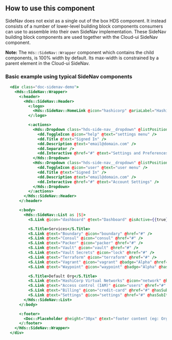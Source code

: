 ## How to use this component

SideNav does not exist as a single out of the box HDS component. It instead consists of a number of lower-level building block components consumers can use to assemble into their own SideNav implementation. These SideNav building block components are used together with the Cloud-ui SideNav component.

**Note:** The `Hds::SideNav::Wrapper` component which contains the child components, is 100% width by default. Its max-width is constrained by a parent element in the Cloud-ui SideNav.

### Basic example using typical SideNav components

```handlebars
  <div class="doc-sidenav-demo">
    <Hds::SideNav::Wrapper>
      <:header>
        <Hds::SideNav::Header>
          <:logo>
            <Hds::SideNav::HomeLink @icon="hashicorp" @ariaLabel="HashiCorp" @href="#" />
          </:logo>

          <:actions>
            <Hds::Dropdown class="hds-side-nav__dropdown" @listPosition="left" as |dd|>
              <dd.ToggleIcon @icon="help" @text="settings menu" />
              <dd.Title @text="Signed In" />
              <dd.Description @text="email@domain.com" />
              <dd.Separator />
              <dd.Interactive @href="#" @text="Settings and Preferences" />
            </Hds::Dropdown>
            <Hds::Dropdown class="hds-side-nav__dropdown" @listPosition="left" as |dd|>
              <dd.ToggleIcon @icon="user" @text="user menu" />
              <dd.Title @text="Signed In" />
              <dd.Description @text="email@domain.com" />
              <dd.Interactive @href="#" @text="Account Settings" />
            </Hds::Dropdown>
          </:actions>
        </Hds::SideNav::Header>
      </:header>

      <:body>
        <Hds::SideNav::List as |S|>
          <S.Link @icon="dashboard" @text="Dashboard" @isActive={{true}} />

          <S.Title>Services</S.Title>
          <S.Link @text="Boundary" @icon="boundary" @href="#" />
          <S.Link @text="Consul" @icon="consul" @href="#" />
          <S.Link @text="Packer" @icon="packer" @href="#" />
          <S.Link @text="Vault" @icon="vault" @href="#" />
          <S.Link @text="Vault Secrets" @icon="lock" @href="#" />
          <S.Link @text="Terraform" @icon="terraform" @href="#" />
          <S.Link @text="Vagrant" @icon="vagrant" @badge="Alpha" @href="#" />
          <S.Link @text="Waypoint" @icon="waypoint" @badge="Alpha" @hasSubItems={{true}} />

          <S.Title>Default Org</S.Title>
          <S.Link @text="HashiCorp Virtual Networks" @icon="network" @href="#" />
          <S.Link @text="Access control (IAM)" @icon="users" @href="#" @hasSubItems={{true}} />
          <S.Link @text="Billing" @icon="credit-card" @href="#" @hasSubItems={{true}} />
          <S.Link @text="Settings" @icon="settings" @href="#" @hasSubItems={{true}} />
        </Hds::SideNav::List>
      </:body>

      <:footer>
        <Doc::Placeholder @height="30px" @text="footer content (eg: OrgSelect/ContextSwitcher)" @background="#e4e4e4" />
      </:footer>
    </Hds::SideNav::Wrapper>
  </div>
```